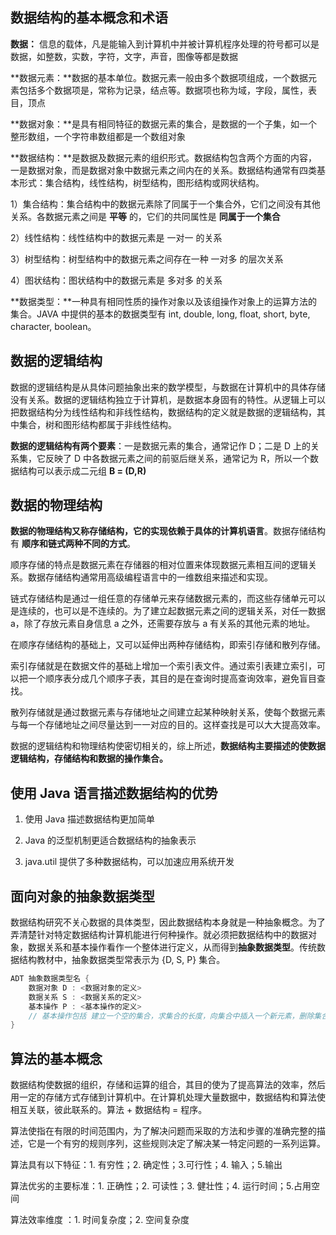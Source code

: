 ## 数据结构的基本概念和术语

**数据：** 信息的载体，凡是能输入到计算机中并被计算机程序处理的符号都可以是数据，如整数，实数，字符，文字，声音，图像等都是数据

**数据元素：**数据的基本单位。数据元素一般由多个数据项组成，一个数据元素包括多个数据项是，常称为记录，结点等。数据项也称为域，字段，属性，表目，顶点

**数据对象：**是具有相同特征的数据元素的集合，是数据的一个子集，如一个整形数组，一个字符串数组都是一个数组对象

**数据结构：**是数据及数据元素的组织形式。数据结构包含两个方面的内容，一是数据对象，而是数据对象中数据元素之间内在的关系。数据结构通常有四类基本形式：集合结构，线性结构，树型结构，图形结构或网状结构。

1）集合结构：集合结构中的数据元素除了同属于一个集合外，它们之间没有其他关系。各数据元素之间是 **平等** 的，它们的共同属性是 **同属于一个集合**

2）线性结构：线性结构中的数据元素是 一对一 的关系

3）树型结构：树型结构中的数据元素之间存在一种 一对多 的层次关系

4）图状结构：图状结构中的数据元素是 多对多 的关系

**数据类型：**一种具有相同性质的操作对象以及该组操作对象上的运算方法的集合。JAVA 中提供的基本的数据类型有 int, double, long, float, short, byte, character, boolean。



## 数据的逻辑结构

数据的逻辑结构是从具体问题抽象出来的数学模型，与数据在计算机中的具体存储没有关系。数据的逻辑结构独立于计算机，是数据本身固有的特性。从逻辑上可以把数据结构分为线性结构和非线性结构，数据结构的定义就是数据的逻辑结构，其中集合，树和图形结构都属于非线性结构。

**数据的逻辑结构有两个要素**：一是数据元素的集合，通常记作 D；二是 D 上的关系集，它反映了 D 中各数据元素之间的前驱后继关系，通常记为 R，所以一个数据结构可以表示成二元组 **B = (D,R)** 



## 数据的物理结构

**数据的物理结构又称存储结构，它的实现依赖于具体的计算机语言**。数据存储结构有 **顺序和链式两种不同的方式**。

顺序存储的特点是数据元素在存储器的相对位置来体现数据元素相互间的逻辑关系。数据存储结构通常用高级编程语言中的一维数组来描述和实现。

链式存储结构是通过一组任意的存储单元来存储数据元素的，而这些存储单元可以是连续的，也可以是不连续的。为了建立起数据元素之间的逻辑关系，对任一数据 a，除了存放元素自身信息 a 之外，还需要存放与 a 有关系的其他元素的地址。

在顺序存储结构的基础上，又可以延伸出两种存储结构，即索引存储和散列存储。

索引存储就是在数据文件的基础上增加一个索引表文件。通过索引表建立索引，可以把一个顺序表分成几个顺序子表，其目的是在查询时提高查询效率，避免盲目查找。

散列存储就是通过数据元素与存储地址之间建立起某种映射关系，使每个数据元素与每一个存储地址之间尽量达到一一对应的目的。这样查找是可以大大提高效率。



数据的逻辑结构和物理结构使密切相关的，综上所述，**数据结构主要描述的使数据逻辑结构，存储结构和数据的操作集合。**



## 使用 Java 语言描述数据结构的优势

1. 使用 Java 描述数据结构更加简单

2. Java 的泛型机制更适合数据结构的抽象表示

3. java.util 提供了多种数据结构，可以加速应用系统开发

     

## 面向对象的抽象数据类型

数据结构研究不关心数据的具体类型，因此数据结构本身就是一种抽象概念。为了弄清楚针对特定数据结构计算机能进行何种操作。就必须把数据结构中的数据对象，数据关系和基本操作看作一个整体进行定义，从而得到**抽象数据类型**。传统数据结构教材中，抽象数据类型常表示为 {D, S, P} 集合。

```java
ADT 抽象数据类型名 {
    数据对象 D : <数据对象的定义>
    数据关系 S : <数据关系的定义>
    基本操作 P : <基本操作的定义>
    // 基本操作包括 建立一个空的集合，求集合的长度，向集合中插入一个新元素，删除集合中的第 i 个元素 ....
}
```





## 算法的基本概念

数据结构使数据的组织，存储和运算的组合，其目的使为了提高算法的效率，然后用一定的存储方式存储到计算机中。在计算机处理大量数据中，数据结构和算法使相互关联，彼此联系的。算法 + 数据结构 = 程序。

算法使指在有限的时间范围内，为了解决问题而采取的方法和步骤的准确完整的描述，它是一个有穷的规则序列，这些规则决定了解决某一特定问题的一系列运算。

算法具有以下特征：1. 有穷性；2. 确定性；3.可行性；4. 输入；5.输出

算法优劣的主要标准：1. 正确性；2. 可读性；3. 健壮性；4. 运行时间；5.占用空间

算法效率维度 ：1. 时间复杂度；2. 空间复杂度
